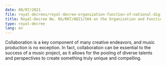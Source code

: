 ```yaml
---
date: 08/07/2021
file: royal-decrees/royal-decree-organization-function-of-national-digital-economy-society-council.pdf
title: Royal-Decree No. NS/RKT/0821/564 on the Organization and Functioning of National Council for Digital Economy and Society.
type: royal-decree
lang: en
---
```


Collaboration is a key component of many creative endeavors, and music production is no exception. In fact, collaboration can be essential to the success of a music project, as it allows for the pooling of diverse talents and perspectives to create something truly unique and compelling.
